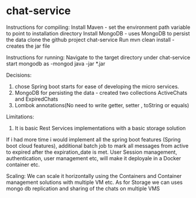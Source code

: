 # chat-service
Instructions for compiling:
Install Maven - set the environment path variable to point to installation directory
Install MongoDB - uses MongoDB to persist the data
clone the github project chat-service
Run mvn clean install - creates the jar file

Instructions for running:
Navigate to the target directory under chat-service
start mongodb as -mongod
java -jar *.jar


Decisions:
1. chose Spring boot starts for ease of developing the micro services.
2. MongoDB for persisting the data - created two collections ActiveChats and ExpiredChats
3. Lombok annotations(No need to write getter, setter , toString or equals)


Limitations:
1. It is basic Rest Services implementations with a basic storage solution

If i had more time i would implement all the spring boot features (Spring boot cloud features), additional batch job to mark all messages from active to expired after the expiration_date is met. User Session management, authentication, user management etc, will make it deployale in a Docker container etc.

Scaling:
We can scale it horizontally using the Containers and Container management solutions with multiple VM etc. As for Storage we can uses mongo db replication and sharing of the chats on multiple VMS

